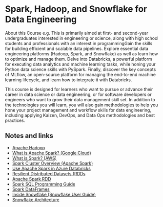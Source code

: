 # Spark, Hadoop, and Snowflake for Data Engineering
About this Course
e.g. This is primarily aimed at first- and second-year undergraduates interested in engineering or science, along with high school students and professionals with an interest in programmingGain the skills for building efficient and scalable data pipelines. Explore essential data engineering platforms (Hadoop, Spark, and Snowflake) as well as learn how to optimize and manage them. Delve into Databricks, a powerful platform for executing data analytics and machine learning tasks, while honing your Python data science skills with PySpark. Finally, discover the key concepts of MLflow, an open-source platform for managing the end-to-end machine learning lifecycle, and learn how to integrate it with Databricks.

This course is designed for learners who want to pursue or advance their career in data science or data engineering, or for software developers or engineers who want to grow their data management skill set. In addition to the technologies you will learn, you will also gain methodologies to help you hone your project management and workflow skills for data engineering, including applying Kaizen, DevOps, and Data Ops methodologies and best practices.


## Notes and links
- [Apache Hadoop](https://aws.amazon.com/emr/details/hadoop/what-is-hadoop/)
- [What is Apache Spark? (Google Cloud)](https://cloud.google.com/learn/what-is-apache-spark)
- [What is Spark? (AWS)](https://aws.amazon.com/big-data/what-is-spark/)
- [Spark Cluster Overview (Apache Spark)](https://spark.apache.org/docs/latest/cluster-overview.html)
- [Use Apache Spark in Azure Databricks](https://learn.microsoft.com/en-us/training/modules/use-apache-spark-azure-databricks/)
- [Resilient Distributed Datasets (RDDs](https://www.databricks.com/glossary/what-is-rdd)
- [Apache Spark RDD](https://www.tutorialspoint.com/apache_spark/apache_spark_rdd.htm)
- [Spark SQL Programming Guide](https://spark.apache.org/docs/latest/sql-programming-guide.html)
- [Spark DataFrames](https://www.databricks.com/blog/2015/02/17/introducing-dataframes-in-spark-for-large-scale-data-science.html)
- [Inside Snowflake (Snowflake User Guide)](https://www.snowflake.com/wp-content/uploads/2014/10/A-Detailed-View-Inside-Snowflake.pdf)
- [Snowflake Architecture](https://docs.snowflake.com/en/user-guide/intro-key-concepts)
